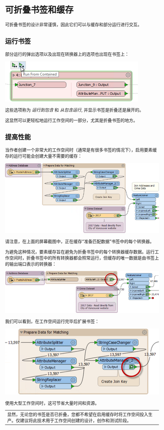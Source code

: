 # 可折叠书签和缓存

可折叠书签的设计非常谨慎，因此它们可以与缓存和部分运行进行交互。

## 运行书签

部分运行的弹出选项以及出现在转换器上的选项也出现在书签上：

![](../.gitbook/assets/img3.011.runfromcontained.png)

这些选项称为 _运行到包含_ 和 _从包含运行_, 并显示书签是折叠还是展开的。

这显然可以更轻松地运行工作空间的一部分，尤其是折叠书签的地方。

## 提高性能

当作者创建一个非常大的工作空间时（通常是有很多书签的情况下），启用要素缓存的运行可能会创建大量不需要的缓存：

![](../.gitbook/assets/img3.012.cachinginbookmark.png)

请注意，在上面的屏幕截图中，正在缓存“准备匹配数据”书签中的每个转换器。

为避免这种情况，要素缓存旨在避免为折叠书签中的每个转换器缓存数据。运行工作空间时，折叠书签中的所有转换器都会照常运行，但缓存的唯一数据是由书签上的输出端口表示的转换器：

![](../.gitbook/assets/img3.013.cachingonbookmark.png)

我们可以看到，在工作空间运行完毕后扩展书签：

![](../.gitbook/assets/img3.014.nocachinginbookmark.png)

使用大型工作空间时，这可节省大量时间和资源。

|  |
| :--- |
|  显然，无论您的书签是否已折叠，您都不希望在启用缓存时将工作空间投入生产。仅建议将此技术用于工作空间创建的设计，创作和测试阶段。 |

